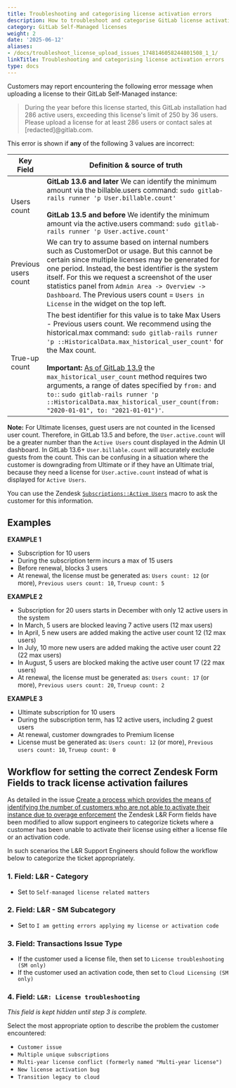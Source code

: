 ```yaml
---
title: Troubleshooting and categorising license activation errors
description: How to troubleshoot and categorise GitLab license activation errors
category: GitLab Self-Managed licenses
weight: 2
date: '2025-06-12'
aliases:
- /docs/troubleshoot_license_upload_issues_1748146058244801508_1_1/
linkTitle: Troubleshooting and categorising license activation errors
type: docs
---
```


Customers may report encountering the following error message when uploading a license to their GitLab Self-Managed instance:

> During the year before this license started, this GitLab installation had 286
> active users, exceeding this license's limit of 250 by 36 users. Please
> upload a license for at least 286 users or contact sales at [redacted]@gitlab.com.

This error is shown if **any** of the following 3 values are incorrect:

| Key Field | Definition & source of truth |
|------|-------|
| Users count |   **GitLab 13.6 and later** We can identify the minimum amount via the billable.users command: `sudo gitlab-rails runner 'p User.billable.count'` <br/><br/>**GitLab 13.5 and before** We identify the minimum amount via the active.users command: `sudo gitlab-rails runner 'p User.active.count'`  |
| Previous users count |   We can try to assume based on internal numbers such as CustomerDot or usage.  But this cannot be certain since multiple licenses may be generated for one period. Instead, the best identifier is the system itself. For this we request a screenshot of the user statistics panel from `Admin Area -> Overview -> Dashboard`. The Previous users count = `Users in License` in the widget on the top left. |
| True-up count |   The best identifier for this value is to take Max Users - Previous users count. We recommend using the historical.max command: `sudo gitlab-rails runner 'p ::HistoricalData.max_historical_user_count'` for the Max count. <br/><br/> **Important:** [As of GitLab 13.9](https://gitlab.com/gitlab-org/gitlab/-/merge_requests/54221) the `max_historical_user_count` method requires two arguments, a range of dates specified by `from:` and `to:`: `sudo gitlab-rails runner 'p ::HistoricalData.max_historical_user_count(from: "2020-01-01", to: "2021-01-01")'`. |

**Note:** For Ultimate licenses, guest users are not counted in the licensed user count. Therefore, in GitLab 13.5 and before, the `User.active.count` will be a greater number than the `Active Users` count displayed in the Admin UI dashboard. In GitLab 13.6+ `User.billable.count` will accurately exclude guests from the count. This can be confusing in a situation where the customer is downgrading from Ultimate or if they have an Ultimate trial, because they need a license for `User.active.count` instead of what is displayed for `Active Users`.

You can use the Zendesk [`Subscriptions::Active Users`](https://gitlab.com/search?utf8=%E2%9C%93&group_id=2573624&project_id=17008590&scope=&search_code=true&snippets=false&repository_ref=master&nav_source=navbar&search=id%3A+360062275600) macro to ask the customer for this information.

## Examples

**EXAMPLE 1**

- Subscription for 10 users
- During the subscription term incurs a max of 15 users
- Before renewal, blocks 3 users
- At renewal, the license must be generated as: `Users count: 12` (or more), `Previous users count: 10`, `Trueup count: 5`

**EXAMPLE 2**

- Subscription for 20 users starts in December with only 12 active users in the system
- In March, 5 users are blocked leaving 7 active users (12 max users)
- In April, 5 new users are added making the active user count 12 (12 max users)
- In July, 10 more new users are added making the active user count 22 (22 max users)
- In August, 5 users are blocked making the active user count 17 (22 max users)
- At renewal, the license must be generated as: `Users count: 17` (or more), `Previous users count: 20`, `Trueup count: 2`

**EXAMPLE 3**

- Ultimate subscription for 10 users
- During the subscription term, has 12 active users, including 2 guest users
- At renewal, customer downgrades to Premium license
- License must be generated as: `Users count: 12` (or more), `Previous users count: 10`, `Trueup count: 0`

## Workflow for setting the correct Zendesk Form Fields to track license activation failures

As detailed in the issue [Create a process which provides the means of identifying the number of customers who are not able to activate their instance due to overage enforcement](https://gitlab.com/gitlab-com/support/support-team-meta/-/issues/4959) the Zendesk L&R Form fields have been modified to allow support engineers to categorize tickets where a customer has been unable to activate their license using either a license file or an activation code.

In such scenarios the L&R Support Engineers should follow the workflow below to categorize the ticket appropriately.

### 1. Field: L&R - Category

- Set to `Self-managed license related matters`

### 2. Field: L&R - SM Subcategory

- Set to `I am getting errors applying my license or activation code`

### 3. Field: Transactions Issue Type

- If the customer used a license file, then set to `License troubleshooting (SM only)`
- If the customer used an activation code, then set to `Cloud Licensing (SM only)`

### 4. Field: `L&R: License troubleshooting`

*This field is kept hidden until step 3 is complete.*

Select the most appropriate option to describe the problem the customer encountered:

- `Customer issue`
- `Multiple unique subscriptions`
- `Multi-year license conflict (formerly named "Multi-year license")`
- `New license activation bug`
- `Transition legacy to cloud`
